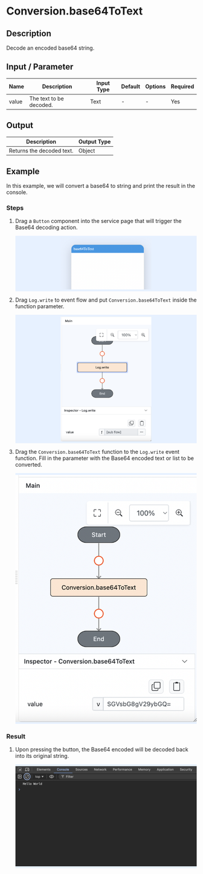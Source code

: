 # Conversion.base64ToText

## Description

Decode an encoded base64 string.

## Input / Parameter

| Name  | Description                                             | Input Type | Default | Options | Required |
| ----- | ------------------------------------------------------- | ---------- | ------- | ------- | -------- |
| value | The text to be decoded.       | Text  | -       | -       | Yes      |

## Output

| Description                                   | Output Type |
| --------------------------------------------- | ----------- |
| Returns the decoded text.        | Object      |

## Example

In this example, we will convert a base64 to string and print the result in the console.

### Steps

1. Drag a `Button` component into the service page that will trigger the Base64 decoding action.

    <div style="display:flex; align-items:center; justify-content:center; background-color: #E7F1FF;">
        <img src="./base64ToText-step-1.png"
        style="width: 50%; padding: 5px;"/>
    </div>

2. Drag `Log.write` to event flow and put `Conversion.base64ToText` inside the function parameter.

    <div style="display:flex; align-items:center; justify-content:center; background-color: #E7F1FF;">
        <img src="./base64ToText-step-2.png"
        style="width: 50%; padding: 5px;"/>
    </div>

3. Drag the `Conversion.base64ToText` function to the `Log.write` event function. Fill in the parameter with the Base64 encoded text or list to be converted.

    <div style="display:flex; align-items:center; justify-content:center; background-color: #E7F1FF;">
        <img src="./base64ToText-step-3.png"
        style="width: 100%; padding: 5px;"/>
    </div>

### Result

1. Upon pressing the button, the Base64 encoded will be decoded back into its original string.

    <div style="display:flex; align-items:center; justify-content:center; background-color: #E7F1FF;">
        <img src="./base64ToText-result.png"
        style="width: 100%; padding: 5px;"/>
    </div>